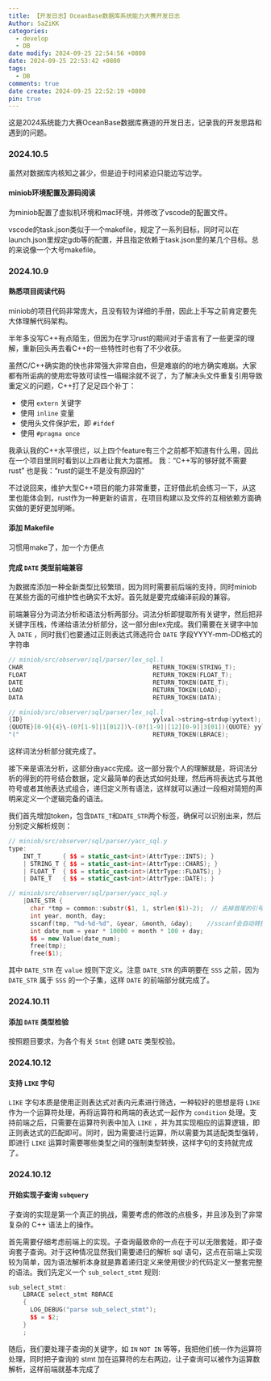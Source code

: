 ```yaml
---
title: 【开发日志】OceanBase数据库系统能力大赛开发日志
Author: SaZiKK
categories:
  - develop
  - DB
date modify: 2024-09-25 22:54:56 +0800
date: 2024-09-25 22:53:42 +0800
tags:
  - DB
comments: true
date create: 2024-09-25 22:52:19 +0800
pin: true
---
```


这是2024系统能力大赛OceanBase数据库赛道的开发日志，记录我的开发思路和遇到的问题。

### 2024.10.5

虽然对数据库内核知之甚少，但是迫于时间紧迫只能边写边学。

#### miniob环境配置及源码阅读

为miniob配置了虚拟机环境和mac环境，并修改了vscode的配置文件。

vscode的task.json类似于一个makefile，规定了一系列目标，同时可以在launch.json里规定gdb等的配置，并且指定依赖于task.json里的某几个目标。总的来说像一个大号makefile。

### 2024.10.9

#### 熟悉项目阅读代码

miniob的项目代码非常庞大，且没有较为详细的手册，因此上手写之前肯定要先大体理解代码架构。

半年多没写C++有点陌生，但因为在学习rust的期间对于语言有了一些更深的理解，重新回头再去看C++的一些特性时也有了不少收获。

虽然C/C++确实跑的快也非常强大非常自由，但是难崩的的地方确实难崩。大家都有所诟病的使用宏导致可读性一塌糊涂就不说了，为了解决头文件重复引用导致重定义的问题，C++打了足足四个补丁：

- 使用 `extern` 关键字
- 使用 `inline` 变量
- 使用头文件保护宏，即 `#ifdef`
- 使用 `#pragma once`

我承认我的C++水平很烂，以上四个feature有三个之前都不知道有什么用，因此在一个项目里同时看到以上四者让我大为震撼。
我：“C++写的够好就不需要rust”
也是我：“rust的诞生不是没有原因的”

不过说回来，维护大型C++项目的能力非常重要，正好借此机会练习一下，从这里也能体会到，rust作为一种更新的语言，在项目构建以及文件的互相依赖方面确实做的更好更加明晰。

#### 添加 Makefile

习惯用make了，加一个方便点

#### 完成 `DATE` 类型前端兼容

为数据库添加一种全新类型比较繁琐，因为同时需要前后端的支持，同时miniob在某些方面的可维护性也确实不太好。首先就是要完成编译前段的兼容。

前端兼容分为词法分析和语法分析两部分。词法分析即提取所有关键字，然后把非关键字压栈，传递给语法分析部分，这一部分由lex完成。我们需要在关键字中加入 `DATE` ，同时我们也要通过正则表达式筛选符合 `DATE` 字段YYYY-mm-DD格式的字符串

```c++
// miniob/src/observer/sql/parser/lex_sql.l
CHAR                                    RETURN_TOKEN(STRING_T);
FLOAT                                   RETURN_TOKEN(FLOAT_T);
DATE                                    RETURN_TOKEN(DATE_T);
LOAD                                    RETURN_TOKEN(LOAD);
DATA                                    RETURN_TOKEN(DATA);
```

```c++
// miniob/src/observer/sql/parser/lex_sql.l
{ID}                                    yylval->string=strdup(yytext); RETURN_TOKEN(ID);
{QUOTE}[0-9]{4}\-(0?[1-9]|1[012])\-(0?[1-9]|[12][0-9]|3[01]){QUOTE} yylval->string=strdup(yytext); RETURN_TOKEN(DATE_STR);
"("                                     RETURN_TOKEN(LBRACE);
```

这样词法分析部分就完成了。

接下来是语法分析，这部分由yacc完成。这一部分我个人的理解就是，将词法分析的得到的符号结合数据，定义最简单的表达式如何处理，然后再将表达式与其他符号或者其他表达式组合，递归定义所有语法，这样就可以通过一段相对简短的声明来定义一个逻辑完备的语法。

我们首先增加token，包含`DATE_T`和`DATE_STR`两个标签，确保可以识别出来，然后分别定义解析规则：

```c++
// miniob/src/observer/sql/parser/yacc_sql.y
type:
    INT_T      { $$ = static_cast<int>(AttrType::INTS); }
    | STRING_T { $$ = static_cast<int>(AttrType::CHARS); }
    | FLOAT_T  { $$ = static_cast<int>(AttrType::FLOATS); }
    | DATE_T   { $$ = static_cast<int>(AttrType::DATE); }
```

```c++
// miniob/src/observer/sql/parser/yacc_sql.y
    |DATE_STR {
      char *tmp = common::substr($1, 1, strlen($1)-2);  // 去掉首尾的引号
      int year, month, day;
      sscanf(tmp, "%d-%d-%d", &year, &month, &day);    //sscanf会自动转换字符串中的数字，不用显式stoi
      int date_num = year * 10000 + month * 100 + day;
      $$ = new Value(date_num);
      free(tmp);
      free($1);
```

其中 `DATE_STR` 在 `value` 规则下定义。注意 `DATE_STR` 的声明要在 `SSS` 之前，因为 `DATE_STR` 属于 `SSS` 的一个子集，这样 `DATE` 的前端部分就完成了。

### 2024.10.11

#### 添加 `DATE` 类型检验

按照题目要求，为各个有关 `Stmt` 创建 `DATE` 类型校验。

### 2024.10.12

#### 支持 `LIKE` 字句

`LIKE` 字句本质是使用正则表达式对表内元素进行筛选，一种较好的思想是将 `LIKE` 作为一个运算符处理，再将运算符和两端的表达式一起作为 `condition` 处理。支持前端之后，只需要在运算符列表中加入 `LIKE` ，并为其实现相应的运算逻辑，即正则表达式的匹配即可。同时，因为需要进行运算，所以需要为其适配类型强转，即进行 `LIKE` 运算时需要哪些类型之间的强制类型转换，这样字句的支持就完成了。

### 2024.10.12

#### 开始实现子查询 `subquery`

子查询的实现是第一个真正的挑战，需要考虑的修改的点极多，并且涉及到了非常复杂的 C++ 语法上的操作。

首先需要仔细考虑前端上的实现。子查询最致命的一点在于可以无限套娃，即子查询套子查询。对于这种情况显然我们需要递归的解析 sql 语句，这点在前端上实现较为简单，因为语法解析本身就是靠着递归定义来使用很少的代码定义一整套完整的语法。我们先定义一个 `sub_select_stmt` 规则:
``` c++
sub_select_stmt:
    LBRACE select_stmt RBRACE
    {
      LOG_DEBUG("parse sub_select_stmt");
      $$ = $2;
    }
    ;
```
随后，我们要处理子查询的关键字，如 `IN` `NOT IN` 等等，我把他们统一作为运算符处理，同时把子查询的 stmt 加在运算符的左右两边，让子查询可以被作为运算数解析，这样前端就基本完成了